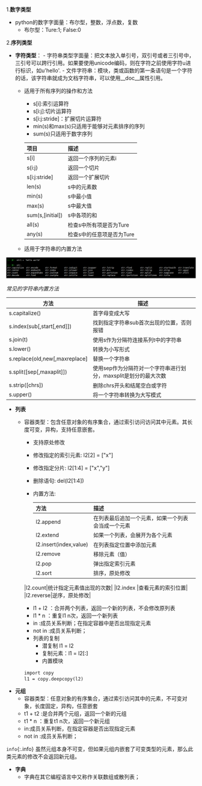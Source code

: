 
1.**数字类型**
- python的数字字面量：布尔型，整数，浮点数，复数
   - 布尔型：Ture:1; False:0
   
2.**序列类型**
- **字符类型**：
	  - 字符串类型字面量：把文本放入单引号，双引号或者三引号中，三引号可以跨行引用。如果要使用unicode编码，则在字符之前使用字符u进行标识，如u'hello'.
	  - 文件字符串：模块，类或函数的第一条语句是一个字符的话，该字符串就成为文档字符串，可以使用__doc__属性引用。
  - 适用于所有序列的操作和方法
	  - s[i]:索引运算符
	  - s[i:j]:切片运算符
	  - s[i:j:stride]：扩展切片运算符
	  - min(s)和max(s)只适用于能够对元素排序的序列
	  - sum(s)只适用于数字序列
	
	|项目|描述|
	|---|----|
	|s[i]|返回一个序列的元素i|
	|s{i:j}|返回一个切片|
	|s[i:j:stride]|返回一个扩展切片|
	|len(s)|s中的元素数|
	|min(s)|s中最小值|
	|max(s)|s中最大值|
	|sum(s,[initial])|s中各项的和|
	|all(s)|检查s中所有项是否为Ture|
	|any(s)|检查s中的任意项是否为Ture|

  - 适用于字符串的内置方法

![image](/image/py-str.png)

*常见的字符串内置方法*

|方法|描述|
|---|---|
|s.capitalize()|首字母变成大写|
|s.index(sub[,start[,end]])|找到指定字符串sub首次出现的位置，否则报错|
|s.join(t)|使用s作为分隔符连接系列t中的字符串|
|s.lower()|转换为小写形式|
|s.replace(old,new[,maxreplace]|替换一个字符串|
|s.split([sep[,maxaplit]])|使用sep作为分隔符对一个字符串进行划分，maxsplit是划分的最大次数|
|s.strip([chrs])|删除chrs开头和结尾空白或字符|
|s.upper()|将一个字符串转换为大写模式|

- **列表**
  - 容器类型：包含任意对象的有序集合，通过索引访问访问其中元素。其长度可变，异构，支持任意嵌套。
	- 支持原处修改
	- 修改指定的索引元素:
			l2[2] = ["x"] 
	- 修改指定分片:
			l2[1:4] = ["x","y"]
	- 删除语句:
			del(l2[1:4]) 
	- 内置方法:
		
		|方法|描述|
		|---|---|
		|l2.append|在列表最后追加一个元素，如果一个列表会当成一个元素|
		|l2.extend|如果一个列表，会展开为各个元素|
		|l2.insert(index,value)|在列表指定位置中添加元素|
		|l2.remove|移除元素（值）|
		|l2.pop|弹出指定索引元素|
		|l2.sort|排序，原处修改|
    |l2.count|统计指定元素值出现的次数|
		|l2.index |查看元素的索引位置|
		|l2.reverse|逆序，原处修改|

	- l1 + l2 ：合并两个列表，返回一个新的列表，不会修改原列表
	- l1 * n ：重复l1 n次，返回一个新列表
	- in :成员关系判断；在指定容器中是否出现指定元素
	- not in :成员关系判断；
	- 列表的复制
		- 潜复制 l1 = l2
		- 复制元素：l1 = l2[:]
		- 内置模块
	
	```
	import copy
	l1 = copy.deepcopy(l2)
	```
- **元组**
	- 容器类型：任意对象的有序集合，通过索引访问其中的元素，不可变对象，长度固定，异构，任意嵌套
	- t1 + t2 :是合并两个元组，返回一个新的元组
	- t1 * n ：重复t1 n次，返回一个新元组
	- in:成员关系判断，在指定容器是否出现指定元素
	- not in :成员关系判断；

`info`{:.info} 虽然元组本身不可变，但如果元组内嵌套了可变类型的元素，那么此类元素的修改不会返回新元组。

- **字典**
	- 字典在其它编程语言中又称作关联数组或散列表； 
